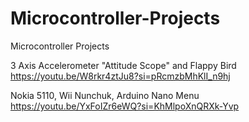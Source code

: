 # Microcontroller-Projects
Microcontroller Projects

3 Axis Accelerometer "Attitude Scope" and Flappy Bird
https://youtu.be/W8rkr4ztJu8?si=pRcmzbMhKlI_n9hj

Nokia 5110, Wii Nunchuk, Arduino Nano Menu
https://youtu.be/YxFoIZr6eWQ?si=KhMlpoXnQRXk-Yvp
